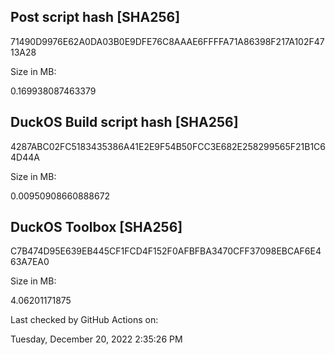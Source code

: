 ## **Post script hash [SHA256]**































71490D9976E62A0DA03B0E9DFE76C8AAAE6FFFFA71A86398F217A102F4713A28































Size in MB:































0.169938087463379















































## **DuckOS Build script hash [SHA256]**















4287ABC02FC5183435386A41E2E9F54B50FCC3E682E258299565F21B1C64D44A























Size in MB:







0.00950908660888672











## **DuckOS Toolbox [SHA256]**



C7B474D95E639EB445CF1FCD4F152F0AFBFBA3470CFF37098EBCAF6E463A7EA0





Size in MB:

4.06201171875



Last checked by GitHub Actions on:

Tuesday, December 20, 2022 2:35:26 PM

